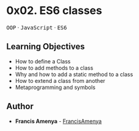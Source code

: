 # 0x02. ES6 classes

<kbd>OOP</kbd> &middot; <kbd>JavaScript</kbd> &middot; <kbd>ES6</kbd>

## Learning Objectives

- How to define a Class
- How to add methods to a class
- Why and how to add a static method to a class
- How to extend a class from another
- Metaprogramming and symbols


## Author
* **Francis Amenya** - [FrancisAmenya](https://github.com/FrancisAmenya)

